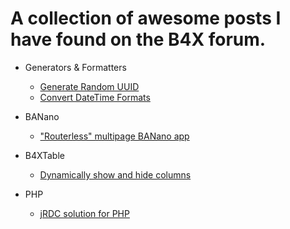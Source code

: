 # A collection of awesome posts I have found on the B4X forum.

- Generators & Formatters
  - [Generate Random UUID](https://www.b4x.com/android/forum/threads/guid-vs-uuid-can-i-use-guid-as-uuid.110970/#post-692302)
  - [Convert DateTime Formats](https://www.b4x.com/android/forum/threads/date-format.9184/#post-51023)

- BANano
  - ["Routerless" multipage BANano app](https://www.b4x.com/android/forum/threads/banano-for-dummies-by-example.108722/post-679408)

- B4XTable
  - [Dynamically show and hide columns](https://www.b4x.com/android/forum/threads/solved-b4xtable-dynamically-show-hide-column.113504/#post-708428)

- PHP
  - [jRDC solution for PHP](https://b4x.com/android/forum/threads/syncing-local-databases-using-php-to-access-a-database-on-a-hosted-server.142126/)
 
